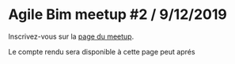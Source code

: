 # Agile Bim meetup \#2 / 9/12/2019

Inscrivez-vous sur la [page du meetup](https://www.meetup.com/fr-FR/collaborative-architecture/events/266167673/).

Le compte rendu sera disponible à cette page peut aprés


